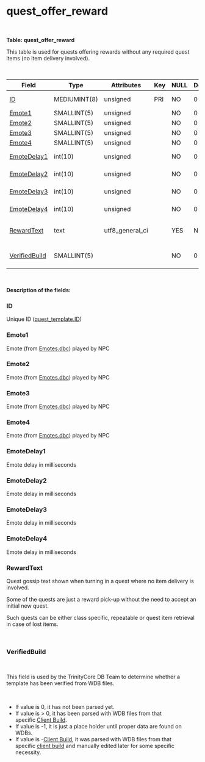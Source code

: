# quest\_offer\_reward

 

**Table: quest\_offer\_reward**

This table is used for quests offering rewards without any required quest items (no item delivery involved).

 

| Field                                              | Type         | Attributes        | Key | NULL | Default | Comment                                                                                                              |
|----------------------------------------------------|--------------|-------------------|-----|------|---------|----------------------------------------------------------------------------------------------------------------------|
| [ID](#quest_offer_reward-ID)                       | MEDIUMINT(8) | unsigned          | PRI | NO   | 0       | Unique ID ([quest\_template.ID](https://trinitycore.atlassian.net/wiki/display/tc/quest_template#quest_template-ID)) |
| [Emote1](#quest_offer_reward-Emote1)               | SMALLINT(5)  | unsigned          |     | NO   | 0       | Quest NPC [Emote](https://trinitycore.atlassian.net/wiki/display/tc/Emotes)                                          |
| [Emote2](#quest_offer_reward-Emote2)               | SMALLINT(5)  | unsigned          |     | NO   | 0       | Quest NPC [Emote](https://trinitycore.atlassian.net/wiki/display/tc/Emotes)                                          |
| [Emote3](#quest_offer_reward-Emote3)               | SMALLINT(5)  | unsigned          |     | NO   | 0       | Quest NPC [Emote](https://trinitycore.atlassian.net/wiki/display/tc/Emotes)                                          |
| [Emote4](#quest_offer_reward-Emote4)               | SMALLINT(5)  | unsigned          |     | NO   | 0       | Quest NPC [Emote](https://trinitycore.atlassian.net/wiki/display/tc/Emotes)                                          |
| [EmoteDelay1](#quest_offer_reward-EmoteDelay1)     | int(10)      | unsigned          |     | NO   | 0       | Emote delay in milliseconds                                                                                          |
| [EmoteDelay2](#quest_offer_reward-EmoteDelay2)     | int(10)      | unsigned          |     | NO   | 0       | Emote delay in milliseconds                                                                                          |
| [EmoteDelay3](#quest_offer_reward-EmoteDelay3)     | int(10)      | unsigned          |     | NO   | 0       | Emote delay in milliseconds                                                                                          |
| [EmoteDelay4](#quest_offer_reward-EmoteDelay4)     | int(10)      | unsigned          |     | NO   | 0       | Emote delay in milliseconds                                                                                          |
| [RewardText](#quest_offer_reward-RewardText)       | text         | utf8\_general\_ci |     | YES  | NULL    | Quest gossip text, single quest dialogue                                                                             |
| [VerifiedBuild](#quest_offer_reward-VerifiedBuild) | SMALLINT(5)  |                   |     | NO   | 0       | Game client Build number or manually set value                                                                       |

 

**Description of the fields:**

### ID

Unique ID ([quest\_template.ID](https://trinitycore.atlassian.net/wiki/display/tc/quest_template#quest_template-ID))

### Emote1

Emote (from [Emotes.dbc](https://trinitycore.atlassian.net/wiki/display/tc/Emotes)) played by NPC

### Emote2

Emote (from [Emotes.dbc](https://trinitycore.atlassian.net/wiki/display/tc/Emotes)) played by NPC

### Emote3

Emote (from [Emotes.dbc](https://trinitycore.atlassian.net/wiki/display/tc/Emotes)) played by NPC

### Emote4

Emote (from [Emotes.dbc](https://trinitycore.atlassian.net/wiki/display/tc/Emotes)) played by NPC

### EmoteDelay1

Emote delay in milliseconds

### EmoteDelay2

Emote delay in milliseconds

### EmoteDelay3

Emote delay in milliseconds

### EmoteDelay4

Emote delay in milliseconds

### RewardText

Quest gossip text shown when turning in a quest where no item delivery is involved.

Some of the quests are just a reward pick-up without the need to accept an initial new quest.

Such quests can be either class specific, repeatable or quest item retrieval in case of lost items.

 

### VerifiedBuild

 

This field is used by the TrinityCore DB Team to determine whether a template has been verified from WDB files.

 

-   If value is 0, it has not been parsed yet.
-   If value is &gt; 0, it has been parsed with WDB files from that specific [Client Build](https://trinitycore.atlassian.net/wiki/display/tc/realmlist#realmlist-gamebuild).
-   If value is -1, it is just a place holder until proper data are found on WDBs.
-   If value is -[Client Build](https://trinitycore.atlassian.net/wiki/display/tc/realmlist#realmlist-gamebuild), it was parsed with WDB files from that specific [client build](https://trinitycore.atlassian.net/wiki/display/tc/realmlist#realmlist-gamebuild) and manually edited later for some specific necessity.


